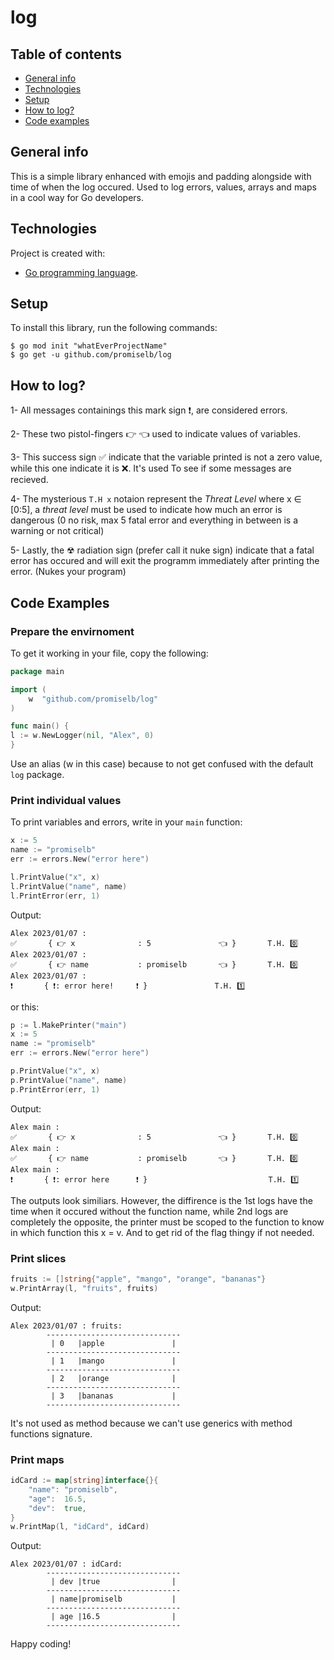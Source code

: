 # log

## Table of contents
* [General info](#general-info)
* [Technologies](#technologies)
* [Setup](#setup)
* [How to log?](#how-to-log)
* [Code examples](#code-examples)

## General info
This is a simple library enhanced with emojis and padding alongside with time of when the log occured. Used to log errors, values, arrays and maps in a cool way for Go developers.
	
## Technologies
Project is created with:
* <a href="https://github.com/golang/go">Go programming language</a>.
	
## Setup
To install this library, run the following commands:

```
$ go mod init "whatEverProjectName"
$ go get -u github.com/promiselb/log
```
## How to log?
1- All messages containings this mark sign ❗, are considered errors.

2- These two pistol-fingers 👉 👈 used to indicate values of variables.

3- This success sign ✅ indicate that the variable printed is not a zero value, while this one indicate it is ❌. It's used
To see if some messages are recieved.

4- The mysterious `T.H x` notaion represent the <i>Threat Level</i> where x ∈ [0:5], a <i>threat level</i> must be used 
to indicate how much an error is dangerous (0 no risk, max 5 fatal error and everything in between is a warning or not critical)

5- Lastly, the ☢ radiation sign (prefer call it nuke sign) indicate that a fatal error has occured 
and will exit the programm immediately after printing the error. (Nukes your program)
## Code Examples

### Prepare the envirnoment
To get it working in your file, copy the following:
``` Go
package main

import (
	w  "github.com/promiselb/log"
)

func main() {
l := w.NewLogger(nil, "Alex", 0)
}
```
Use an alias (w in this case) because to not get confused with the default `log` package.

### Print individual values
To print variables and errors, write in your `main` function:
``` Go
x := 5
name := "promiselb"
err := errors.New("error here")

l.PrintValue("x", x)
l.PrintValue("name", name)
l.PrintError(err, 1)
```
Output:
```
Alex 2023/01/07 :
✅       { 👉 x              : 5               👈 }       T.H. 0️⃣
Alex 2023/01/07 :
✅       { 👉 name           : promiselb       👈 }       T.H. 0️⃣
Alex 2023/01/07 :
❗       { ❗: error here!     ❗ }			   T.H. 1️⃣ 
```
or this:
``` Go
p := l.MakePrinter("main")
x := 5
name := "promiselb"
err := errors.New("error here")

p.PrintValue("x", x)
p.PrintValue("name", name)
p.PrintError(err, 1)
```
Output:
```
Alex main :
✅       { 👉 x              : 5               👈 }       T.H. 0️⃣
Alex main :
✅       { 👉 name           : promiselb       👈 }       T.H. 0️⃣
Alex main :
❗       { ❗: error here      ❗ }                       	   T.H. 1️⃣  
```
The outputs look similiars. However, the diffirence is the 1st logs have the time when it occured without the function name,
while 2nd logs are completely the opposite, the printer must be scoped to the function to know in which function this x = v. And
to get rid of the flag thingy if not needed.

### Print slices
``` Go
fruits := []string{"apple", "mango", "orange", "bananas"}
w.PrintArray(l, "fruits", fruits)
```
Output:
```
Alex 2023/01/07 : fruits:
        ------------------------------
         | 0   |apple               | 
        ------------------------------
         | 1   |mango               | 
        ------------------------------
         | 2   |orange              | 
        ------------------------------
         | 3   |bananas             | 
        ------------------------------
```
It's not used as method because we can't use generics with method functions signature.
### Print maps
``` Go
idCard := map[string]interface{}{
	"name": "promiselb",
	"age":  16.5,
	"dev":  true,
}
w.PrintMap(l, "idCard", idCard)
```
Output:
```
Alex 2023/01/07 : idCard:
        ------------------------------
         | dev |true                | 
        ------------------------------
         | name|promiselb           | 
        ------------------------------
         | age |16.5                | 
        ------------------------------
```

Happy coding!
